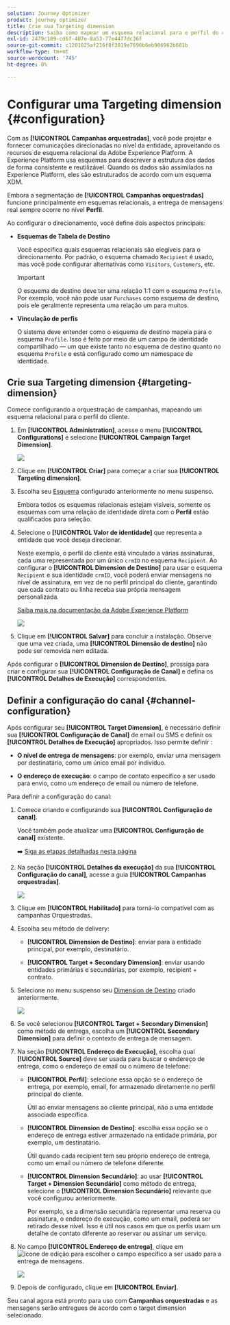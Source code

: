 ```yaml
---
solution: Journey Optimizer
product: journey optimizer
title: Crie sua Targeting dimension
description: Saiba como mapear um esquema relacional para o perfil do cliente
exl-id: 2479c109-cd6f-407e-8a53-77e4477dc36f
source-git-commit: c1201025af216f8f3019e7696b6eb906962b681b
workflow-type: tm+mt
source-wordcount: '745'
ht-degree: 0%

---
```



# Configurar uma Targeting dimension {#configuration}

Com as **[!UICONTROL Campanhas orquestradas]**, você pode projetar e fornecer comunicações direcionadas no nível da entidade, aproveitando os recursos de esquema relacional da Adobe Experience Platform. A Experience Platform usa esquemas para descrever a estrutura dos dados de forma consistente e reutilizável. Quando os dados são assimilados na Experience Platform, eles são estruturados de acordo com um esquema XDM.

Embora a segmentação de **[!UICONTROL Campanhas orquestradas]** funcione principalmente em esquemas relacionais, a entrega de mensagens real sempre ocorre no nível **Perfil**.

Ao configurar o direcionamento, você define dois aspectos principais:

* **Esquemas de Tabela de Destino**

  Você especifica quais esquemas relacionais são elegíveis para o direcionamento. Por padrão, o esquema chamado `Recipient` é usado, mas você pode configurar alternativas como `Visitors`, `Customers`, etc.

  >[!IMPORTANT]
  >
  > O esquema de destino deve ter uma relação 1:1 com o esquema `Profile`. Por exemplo, você não pode usar `Purchases` como esquema de destino, pois ele geralmente representa uma relação um para muitos.

* **Vinculação de perfis**

  O sistema deve entender como o esquema de destino mapeia para o esquema `Profile`. Isso é feito por meio de um campo de identidade compartilhado — um que existe tanto no esquema de destino quanto no esquema `Profile` e está configurado como um namespace de identidade.

## Crie sua Targeting dimension {#targeting-dimension}

Comece configurando a orquestração de campanhas, mapeando um esquema relacional para o perfil do cliente.

1. Em **[!UICONTROL Administration]**, acesse o menu **[!UICONTROL Configurations]** e selecione **[!UICONTROL Campaign Target Dimension]**.

   ![](assets/target-dimension-1.png)

1. Clique em **[!UICONTROL Criar]** para começar a criar sua **[!UICONTROL Targeting dimension]**.

1. Escolha seu [Esquema](gs-schemas.md) configurado anteriormente &#x200B;no menu suspenso.

   Embora todos os esquemas relacionais estejam visíveis, somente os esquemas com uma relação de identidade direta com o **Perfil** estão qualificados para seleção.

1. Selecione o **[!UICONTROL Valor de identidade]** que representa a entidade que você deseja direcionar.

   Neste exemplo, o perfil do cliente está vinculado a várias assinaturas, cada uma representada por um único `crmID` no esquema `Recipient`. Ao configurar o **[!UICONTROL Dimension de Destino]** para usar o esquema `Recipient` e sua identidade `crmID`, você poderá enviar mensagens no nível de assinatura, em vez de no perfil principal do cliente, garantindo que cada contrato ou linha receba sua própria mensagem personalizada.

   [Saiba mais na documentação da Adobe Experience Platform](https://experienceleague.adobe.com/pt-br/docs/experience-platform/xdm/schema/composition#identity)

   ![](assets/target-dimension-2.png)

1. Clique em **[!UICONTROL Salvar]** para concluir a instalação. Observe que uma vez criada, uma **[!UICONTROL Dimensão de destino]** não pode ser removida nem editada.

Após configurar o **[!UICONTROL Dimension de Destino]**, prossiga para criar e configurar sua **[!UICONTROL Configuração de Canal]** e defina os **[!UICONTROL Detalhes de Execução]** correspondentes.

## Definir a configuração do canal {#channel-configuration}

Após configurar seu **[!UICONTROL Target Dimension]**, é necessário definir sua **[!UICONTROL Configuração de Canal]** de email ou SMS e definir os **[!UICONTROL Detalhes de Execução]** apropriados. Isso permite definir :

* **O nível de entrega de mensagens**: por exemplo, enviar uma mensagem por destinatário, como um único email por indivíduo.

* **O endereço de execução**: o campo de contato específico a ser usado para envio, como um endereço de email ou número de telefone.

Para definir a configuração do canal:

1. Comece criando e configurando sua **[!UICONTROL Configuração de canal]**.

   Você também pode atualizar uma **[!UICONTROL Configuração de canal]** existente.

   ➡️ [Siga as etapas detalhadas nesta página](../email/surface-personalization.md)

1. Na seção **[!UICONTROL Detalhes da execução]** da sua **[!UICONTROL Configuração do canal]**, acesse a guia **[!UICONTROL Campanhas orquestradas]**.

   ![](assets/target-dimension-3.png)

1. Clique em **[!UICONTROL Habilitado]** para torná-lo compatível com as campanhas Orquestradas.

1. Escolha seu método de delivery:

   * **[!UICONTROL Dimension de Destino]**: enviar para a entidade principal, por exemplo, destinatário.

   * **[!UICONTROL Target + Secondary Dimension]**: enviar usando entidades primárias e secundárias, por exemplo, recipient + contrato.

1. Selecione no menu suspenso seu [Dimension de Destino](#targeting-dimension) criado anteriormente.

   ![](assets/target-dimension-4.png)

1. Se você selecionou **[!UICONTROL Target + Secondary Dimension]** como método de entrega, escolha um **[!UICONTROL Secondary Dimension]** para definir o contexto de entrega de mensagem.

1. Na seção **[!UICONTROL Endereço de Execução]**, escolha qual **[!UICONTROL Source]** deve ser usada para buscar o endereço de entrega, como o endereço de email ou o número de telefone:

   * **[!UICONTROL Perfil]**: selecione essa opção se o endereço de entrega, por exemplo, email, for armazenado diretamente no perfil principal do cliente.

     Útil ao enviar mensagens ao cliente principal, não a uma entidade associada específica.

   * **[!UICONTROL Dimension de Destino]**: escolha essa opção se o endereço de entrega estiver armazenado na entidade primária, por exemplo, um destinatário.

     Útil quando cada recipient tem seu próprio endereço de entrega, como um email ou número de telefone diferente.

   * **[!UICONTROL Dimension Secundário]**: ao usar **[!UICONTROL Target + Dimension Secundário]** como método de entrega, selecione o **[!UICONTROL Dimension Secundário]** relevante que você configurou anteriormente.

     Por exemplo, se a dimensão secundária representar uma reserva ou assinatura, o endereço de execução, como um email, poderá ser retirado desse nível. Isso é útil nos casos em que os perfis usam um detalhe de contato diferente ao reservar ou assinar um serviço.

1. No campo **[!UICONTROL Endereço de entrega]**, clique em ![ícone de edição](assets/do-not-localize/edit.svg) para escolher o campo específico a ser usado para a entrega de mensagens.

   ![](assets/target-dimension-4.png)

1. Depois de configurado, clique em **[!UICONTROL Enviar]**.

Seu canal agora está pronto para uso com **Campanhas orquestradas** e as mensagens serão entregues de acordo com o target dimension selecionado.
